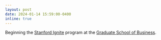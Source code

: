```yaml
---
layout: post
date: 2024-01-14 15:59:00-0400
inline: true
---
```


Beginning the [Stanford Ignite](https://www.gsb.stanford.edu/exec-ed/programs/stanford-ignite) program at the [Graduate School of Business](https://www.gsb.stanford.edu/).
